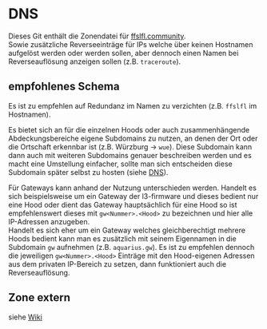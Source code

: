 # DNS
Dieses Git enthält die Zonendatei für [ffslfl.community](https://ffslfl.community).<br>
Sowie zusätzliche Reverseeinträge für IPs welche über keinen Hostnamen aufgelöst werden oder werden sollen, aber dennoch einen Namen bei Reverseauflösung anzeigen sollen (z.B. `traceroute`).

## empfohlenes Schema
Es ist zu empfehlen auf Redundanz im Namen zu verzichten (z.B. `ffslfl` im Hostnamen).

Es bietet sich an für die einzelnen Hoods oder auch zusammenhängende Abdeckungsbereiche eigene Subdomains zu nutzen, an denen der Ort oder die Ortschaft erkennbar ist (z.B. Würzburg -> `wue`). Diese Subdomain kann dann auch mit weiteren Subdomains genauer beschreiben werden und es macht eine Umstellung einfacher, sollte man sich entscheiden diese Subdomain später selbst zu hosten (siehe [DNS](https://wiki.freifunk-franken.de/w/DNS#eigener_rekursiver_Resolver_als_authorativer_DNS)).

Für Gateways kann anhand der Nutzung unterschieden werden. Handelt es sich beispielsweise um ein Gateway der l3-firmware und dieses bedient nur eine Hood oder dient das Gateway hauptsächlich für eine Hood so ist empfehlenswert dieses mit `gw<Nummer>.<Hood>` zu bezeichnen und hier alle IP-Adressen anzugeben.<br>
Handelt es sich eher um ein Gateway welches gleichberechtigt mehrere Hoods bedient kann man es zusätzlich mit seinem Eigennamen in die Subdomain `gw` aufnehmen (z.B. `aquarius.gw`). Es ist zu empfehlen dennoch die jeweiligen `gw<Nummer>.<Hood>` Einträge mit den Hood-eigenen Adressen aus dem privaten IP-Bereich zu setzen, dann funktioniert auch die Reverseauflösung.

## Zone extern
siehe [Wiki](https://wiki.freifunk-franken.de/w/DNS#Zone_extern)

